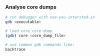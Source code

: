 ### Analyse core dumps
```bash
# run debugger with exe-you-intersted-in
gdb <executable>

# load core core dump
(gdb) core <core_dump_file>

# use common gdb commands like:
backtrace
```